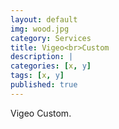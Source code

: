 ```yaml
---
layout: default
img: wood.jpg
category: Services
title: Vigeo<br>Custom
description: |
categories: [x, y]
tags: [x, y]
published: true
---
```

Vigeo Custom.
